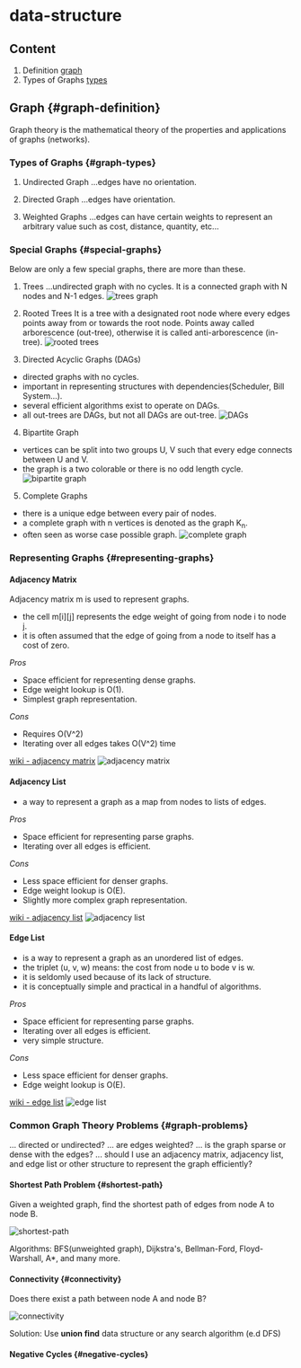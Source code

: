 # data-structure
## Content
1. Definition [graph](graph-definition)
2. Types of Graphs [types](graph-types)

## Graph {#graph-definition}
Graph theory is the mathematical theory of the properties and applications
of graphs (networks).

### Types of Graphs {#graph-types}
1. Undirected Graph
...edges have no orientation.

2. Directed Graph
...edges have orientation.

3. Weighted Graphs
...edges can have certain weights to represent an arbitrary value such as cost, distance, quantity, etc...

### Special Graphs {#special-graphs}
Below are only a few special graphs, there are more than these.
1. Trees
...undirected graph with no cycles. It is a connected graph with N nodes and N-1 edges.
![trees graph](./imgs/graph_tress.png)

2. Rooted Trees
It is a tree with a designated root node where every edges points away from or
towards the root node. Points away called arborescence (out-tree), otherwise it is called anti-arborescence (in-tree).
![rooted trees](./imgs/rooted_trees.png)

3. Directed Acyclic Graphs (DAGs)
- directed graphs with no cycles.
- important in representing structures with dependencies(Scheduler, Bill System...).
- several efficient algorithms exist to operate on DAGs.
- all out-trees are DAGs, but not all DAGs are out-tree.
![DAGs](./imgs/DAGs.png)

4. Bipartite Graph
- vertices can be split into two groups U, V such that every edge connects between U and V.
- the graph is a two colorable or there is no odd length cycle.
![bipartite graph](./imgs/bipartite_graph.png)

5. Complete Graphs
- there is a unique edge between every pair of nodes.
- a complete graph with n vertices is denoted as the graph K<sub>n</sub>.
- often seen as worse case possible graph.
![complete graph](./imgs/complete_graph.png)

### Representing Graphs {#representing-graphs}

#### Adjacency Matrix   
Adjacency matrix m is used to represent graphs.
- the cell m[i][j] represents the edge weight of going from node i to node j.
- it is often assumed that the edge of going from a node to itself has a cost of zero.

*Pros*
- Space efficient for representing dense graphs. 
- Edge weight lookup is O(1).
- Simplest graph representation.

*Cons*
- Requires O(V^2)
- Iterating over all edges takes O(V^2) time

[wiki - adjacency matrix](https://en.wikipedia.org/wiki/Adjacency_matrix)
![adjacency matrix](./imgs/adjacency_matrix.png)

#### Adjacency List
- a way to represent a graph as a map from nodes to lists of edges.

*Pros*
- Space efficient for representing parse graphs.
- Iterating over all edges is efficient.

*Cons*
- Less space efficient for denser graphs.
- Edge weight lookup is O(E).
- Slightly more complex graph representation.

[wiki - adjacency list](https://en.wikipedia.org/wiki/Adjacency_list)
![adjacency list](./imgs/adjacency_list.png)

#### Edge List
- is a way to represent a graph as an unordered list of edges.
- the triplet (u, v, w) means: the cost from node u to bode v is w.
- it is seldomly used because of its lack of structure.
- it is conceptually simple and practical in a handful of algorithms.

*Pros*
- Space efficient for representing parse graphs.
- Iterating over all edges is efficient.
- very simple structure.

*Cons*
- Less space efficient for denser graphs.
- Edge weight lookup is O(E).

[wiki - edge list](https://en.wikipedia.org/wiki/Edge_list)
![edge list](./imgs/edge_list.png)


### Common Graph Theory Problems {#graph-problems}
... directed or undirected? 
... are edges weighted?
... is the graph sparse or dense with the edges?
... should I use an adjacency matrix, adjacency list, and edge list or other structure to represent the graph efficiently?


#### Shortest Path Problem  {#shortest-path}
Given a weighted graph, find the shortest path of edges from node A to node B.

![shortest-path](./imgs/shortest-path-problem.png)

Algorithms: BFS(unweighted graph), Dijkstra's, Bellman-Ford, Floyd-Warshall, A*, and many more.

#### Connectivity {#connectivity}
Does there exist a path between node A and node B?

![connectivity](./imgs/connectivity.png)

Solution: Use **union find** data structure or any search algorithm (e.d DFS)

#### Negative Cycles {#negative-cycles}
